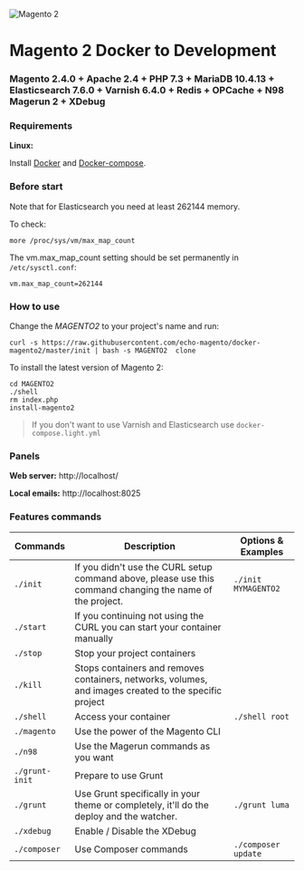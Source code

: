 ![Magento 2](https://cdn.rawgit.com/rafaelstz/magento2-snippets-visualstudio/master/images/icon.png)

#  Magento 2 Docker to Development

### Magento 2.4.0 + Apache 2.4 + PHP 7.3 + MariaDB 10.4.13 + Elasticsearch 7.6.0 + Varnish 6.4.0 + Redis + OPCache + N98 Magerun 2 + XDebug

### Requirements

**Linux:**

Install [Docker](https://docs.docker.com/engine/installation/linux/docker-ce/ubuntu/) and [Docker-compose](https://docs.docker.com/compose/install/#install-compose).


### Before start
Note that for Elasticsearch you need at least 262144 memory. 

To check:
```
more /proc/sys/vm/max_map_count
```

The vm.max_map_count setting should be set permanently in `/etc/sysctl.conf`:
```
vm.max_map_count=262144
```

### How to use
Change the _MAGENTO2_ to your project's name and run:

```
curl -s https://raw.githubusercontent.com/echo-magento/docker-magento2/master/init | bash -s MAGENTO2  clone
```

To install the latest version of Magento 2:

```
cd MAGENTO2
./shell
rm index.php
install-magento2
```

> If you don't want to use Varnish and Elasticsearch use `docker-compose.light.yml`

### Panels

**Web server:** http://localhost/

**Local emails:** http://localhost:8025

### Features commands

| Commands  | Description  | Options & Examples |
|---|---|---|
| `./init`  | If you didn't use the CURL setup command above, please use this command changing the name of the project.  | `./init MYMAGENTO2` |
| `./start`  | If you continuing not using the CURL you can start your container manually  | |
| `./stop`  | Stop your project containers  | |
| `./kill`  | Stops containers and removes containers, networks, volumes, and images created to the specific project  | |
| `./shell`  | Access your container  | `./shell root` | |
| `./magento`  | Use the power of the Magento CLI  | |
| `./n98`  | Use the Magerun commands as you want | |
| `./grunt-init`  | Prepare to use Grunt  | |
| `./grunt`  | Use Grunt specifically in your theme or completely, it'll do the deploy and the watcher.  | `./grunt luma` |
| `./xdebug`  |  Enable / Disable the XDebug | |
| `./composer`  |  Use Composer commands | `./composer update` |
